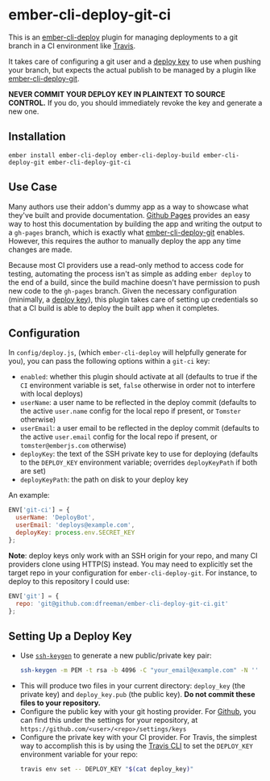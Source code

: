 # ember-cli-deploy-git-ci

This is an [ember-cli-deploy](http://ember-cli.github.io/ember-cli-deploy/) plugin for managing deployments to a git branch in a CI environment like [Travis](https://travis-ci.org/).

It takes care of configuring a git user and a [deploy key](https://developer.github.com/v3/guides/managing-deploy-keys/#deploy-keys) to use when pushing your branch, but expects the actual publish to be managed by a plugin like [ember-cli-deploy-git](https://github.com/ef4/ember-cli-deploy-git).

**NEVER COMMIT YOUR DEPLOY KEY IN PLAINTEXT TO SOURCE CONTROL.** If you do, you should immediately revoke the key and generate a new one.

## Installation

`ember install ember-cli-deploy ember-cli-deploy-build ember-cli-deploy-git ember-cli-deploy-git-ci`

## Use Case

Many authors use their addon's dummy app as a way to showcase what they've built and provide documentation. [Github Pages](https://pages.github.com/) provides an easy way to host this documentation by building the app and writing the output to a `gh-pages` branch, which is exactly what [ember-cli-deploy-git](https://github.com/ef4/ember-cli-deploy-git) enables. However, this requires the author to manually deploy the app any time changes are made.

Because most CI providers use a read-only method to access code for testing, automating the process isn't as simple as adding `ember deploy` to the end of a build, since the build machine doesn't have permission to push new code to the `gh-pages` branch. Given the necessary configuration (minimally, a [deploy key](https://developer.github.com/v3/guides/managing-deploy-keys/#deploy-keys)), this plugin takes care of setting up credentials so that a CI build is able to deploy the built app when it completes.

## Configuration

In `config/deploy.js`, (which `ember-cli-deploy` will helpfully generate for you), you can pass the following options within a `git-ci` key:

 - `enabled`: whether this plugin should activate at all (defaults to true if the `CI` environment variable is set, `false` otherwise in order not to interfere with local deploys)
 - `userName`: a user name to be reflected in the deploy commit (defaults to the active `user.name` config for the local repo if present, or `Tomster` otherwise)
 - `userEmail`: a user email to be reflected in the deploy commit (defaults to the active `user.email` config for the local repo if present, or `tomster@emberjs.com` otherwise)
 - `deployKey`: the text of the SSH private key to use for deploying (defaults to the `DEPLOY_KEY` environment variable; overrides `deployKeyPath` if both are set)
 - `deployKeyPath`: the path on disk to your deploy key

An example:

```js
ENV['git-ci'] = {
  userName: 'DeployBot',
  userEmail: 'deploys@example.com',
  deployKey: process.env.SECRET_KEY
};
```

**Note**: deploy keys only work with an SSH origin for your repo, and many CI providers clone using HTTP(S) instead. You may need to explicitly set the target repo in your configuration for `ember-cli-deploy-git`. For instance, to deploy to this repository I could use:

```js
ENV['git'] = {
  repo: 'git@github.com:dfreeman/ember-cli-deploy-git-ci.git'
};
```

## Setting Up a Deploy Key

- Use [`ssh-keygen`](https://www.freebsd.org/cgi/man.cgi?query=ssh-keygen&sektion=1&manpath=OpenBSD+3.9) to generate a new public/private key pair:
  ```bash
  ssh-keygen -m PEM -t rsa -b 4096 -C "your_email@example.com" -N '' -f deploy_key
  ```
- This will produce two files in your current directory: `deploy_key` (the private key) and `deploy_key.pub` (the public key). **Do not commit these files to your repository.**
- Configure the public key with your git hosting provider. For [Github](https://developer.github.com/v3/guides/managing-deploy-keys/#deploy-keys), you can find this under the settings for your repository, at `https://github.com/<user>/<repo>/settings/keys`
- Configure the private key with your CI provider. For Travis, the simplest way to accomplish this is by using the [Travis CLI](https://github.com/travis-ci/travis.rb#installation) to set the `DEPLOY_KEY` environment variable for your repo:
  ```bash
  travis env set -- DEPLOY_KEY "$(cat deploy_key)"
  ```
